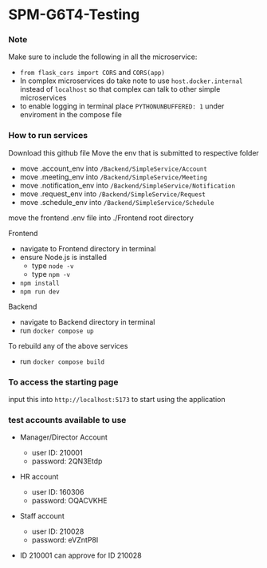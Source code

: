 # SPM-G6T4-Testing

### Note

Make sure to include the following in all the microservice:
- ```from flask_cors import CORS``` and ```CORS(app)``` 
- In complex microservices do take note to use ```host.docker.internal``` instead of ```localhost``` so that complex can talk to other simple microservices
- to enable logging in terminal place ```PYTHONUNBUFFERED: 1``` under enviroment in the compose file


### How to run services
Download this github file 
Move the env that is submitted to respective folder
- move .account_env into ```/Backend/SimpleService/Account```
- move .meeting_env into ```/Backend/SimpleService/Meeting```
- move .notification_env into ```/Backend/SimpleService/Notification```
- move .request_env into ```/Backend/SimpleService/Request```
- move .schedule_env into ```/Backend/SimpleService/Schedule```

move the frontend .env file into ./Frontend root directory

Frontend
- navigate to Frontend directory in terminal 
- ensure Node.js is installed
    - type ```node -v```
    - type ```npm -v```
- ```npm install``` 
- ```npm run dev``` 

Backend
- navigate to Backend directory in terminal 
- run ```docker compose up```

To rebuild any of the above services
- run ```docker compose build```


### To access the starting page
input this into ```http://localhost:5173``` to start using the application


### test accounts available to use

- Manager/Director Account 
    - user ID: 210001
    - password: 2QN3Etdp

- HR account
    - user ID: 160306
    - password: OQACVKHE

- Staff account 
    - user ID: 210028
    - password: eVZntP8I

* ID 210001 can approve for ID 210028